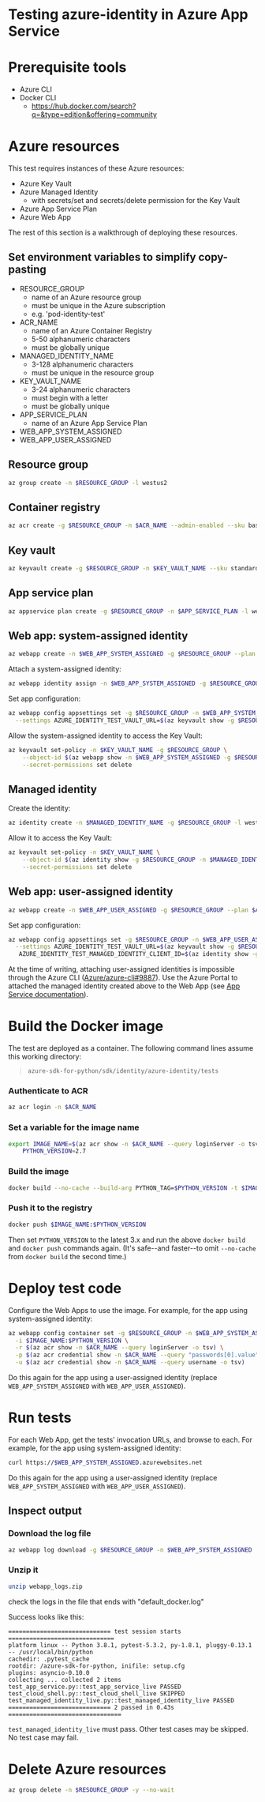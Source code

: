 # Testing azure-identity in Azure App Service

# Prerequisite tools
- Azure CLI
- Docker CLI
  - https://hub.docker.com/search?q=&type=edition&offering=community

# Azure resources
This test requires instances of these Azure resources:
- Azure Key Vault
- Azure Managed Identity
  - with secrets/set and secrets/delete permission for the Key Vault
- Azure App Service Plan
- Azure Web App

The rest of this section is a walkthrough of deploying these resources.

## Set environment variables to simplify copy-pasting
- RESOURCE_GROUP
  - name of an Azure resource group
  - must be unique in the Azure subscription
  - e.g. 'pod-identity-test'
- ACR_NAME
  - name of an Azure Container Registry
  - 5-50 alphanumeric characters
  - must be globally unique
- MANAGED_IDENTITY_NAME
  - 3-128 alphanumeric characters
  - must be unique in the resource group
- KEY_VAULT_NAME
  - 3-24 alphanumeric characters
  - must begin with a letter
  - must be globally unique
- APP_SERVICE_PLAN
  - name of an Azure App Service Plan
- WEB_APP_SYSTEM_ASSIGNED
- WEB_APP_USER_ASSIGNED

## Resource group
```sh
az group create -n $RESOURCE_GROUP -l westus2
```

## Container registry
```sh
az acr create -g $RESOURCE_GROUP -n $ACR_NAME --admin-enabled --sku basic
```

## Key vault
```sh
az keyvault create -g $RESOURCE_GROUP -n $KEY_VAULT_NAME --sku standard
```

## App service plan
```sh
az appservice plan create -g $RESOURCE_GROUP -n $APP_SERVICE_PLAN -l westus2 --sku B1 --is-linux
```

## Web app: system-assigned identity
```sh
az webapp create -n $WEB_APP_SYSTEM_ASSIGNED -g $RESOURCE_GROUP --plan $APP_SERVICE_PLAN --runtime "python|3.6"
```

Attach a system-assigned identity:
```sh
az webapp identity assign -n $WEB_APP_SYSTEM_ASSIGNED -g $RESOURCE_GROUP
```

Set app configuration:
```sh
az webapp config appsettings set -g $RESOURCE_GROUP -n $WEB_APP_SYSTEM_ASSIGNED \
  --settings AZURE_IDENTITY_TEST_VAULT_URL=$(az keyvault show -g $RESOURCE_GROUP -n $KEY_VAULT_NAME --query properties.vaultUri -o tsv)
```

Allow the system-assigned identity to access the Key Vault:
```sh
az keyvault set-policy -n $KEY_VAULT_NAME -g $RESOURCE_GROUP \
    --object-id $(az webapp show -n $WEB_APP_SYSTEM_ASSIGNED -g $RESOURCE_GROUP --query identity.principalId -o tsv) \
    --secret-permissions set delete
```

## Managed identity
Create the identity:
```sh
az identity create -n $MANAGED_IDENTITY_NAME -g $RESOURCE_GROUP -l westus2
```

Allow it to access the Key Vault:
```sh
az keyvault set-policy -n $KEY_VAULT_NAME \
    --object-id $(az identity show -g $RESOURCE_GROUP -n $MANAGED_IDENTITY_NAME --query principalId -o tsv) \
    --secret-permissions set delete
```

## Web app: user-assigned identity
```sh
az webapp create -n $WEB_APP_USER_ASSIGNED -g $RESOURCE_GROUP --plan $APP_SERVICE_PLAN --runtime "python|3.6"
```

Set app configuration:
```sh
az webapp config appsettings set -g $RESOURCE_GROUP -n $WEB_APP_USER_ASSIGNED \
  --settings AZURE_IDENTITY_TEST_VAULT_URL=$(az keyvault show -g $RESOURCE_GROUP -n $KEY_VAULT_NAME --query properties.vaultUri -o tsv) \
   AZURE_IDENTITY_TEST_MANAGED_IDENTITY_CLIENT_ID=$(az identity show -g $RESOURCE_GROUP -n $MANAGED_IDENTITY_NAME -o tsv --query clientId)
```

At the time of writing, attaching user-assigned identities is impossible through the Azure CLI
([Azure/azure-cli#9887](https://github.com/Azure/azure-cli/issues/9887)).
Use the Azure Portal to attached the managed identity created above to the Web App (see
[App Service documentation](https://docs.microsoft.com/en-us/azure/app-service/overview-managed-identity?tabs=dotnet#adding-a-user-assigned-identity)).

# Build the Docker image
The test are deployed as a container. The following command lines assume this working directory:
> `azure-sdk-for-python/sdk/identity/azure-identity/tests`

### Authenticate to ACR
```sh
az acr login -n $ACR_NAME
```

### Set a variable for the image name
```sh
export IMAGE_NAME=$(az acr show -n $ACR_NAME --query loginServer -o tsv)/webapp-managed-id-test \
    PYTHON_VERSION=2.7
```

### Build the image
```sh
docker build --no-cache --build-arg PYTHON_TAG=$PYTHON_VERSION -t $IMAGE_NAME:$PYTHON_VERSION ./managed-identity-live
```

### Push it to the registry
```sh
docker push $IMAGE_NAME:$PYTHON_VERSION
```

Then set `PYTHON_VERSION` to the latest 3.x and run the above `docker build`
and `docker push` commands again. (It's safe--and faster--to omit
`--no-cache` from `docker build` the second time.)

# Deploy test code
Configure the Web Apps to use the image. For example, for the app using system-assigned identity:
```sh
az webapp config container set -g $RESOURCE_GROUP -n $WEB_APP_SYSTEM_ASSIGNED \
  -i $IMAGE_NAME:$PYTHON_VERSION \
  -r $(az acr show -n $ACR_NAME --query loginServer -o tsv) \
  -p $(az acr credential show -n $ACR_NAME --query "passwords[0].value" -o tsv) \
  -u $(az acr credential show -n $ACR_NAME --query username -o tsv)
```
Do this again for the app using a user-assigned identity (replace `WEB_APP_SYSTEM_ASSIGNED` with `WEB_APP_USER_ASSIGNED`).

# Run tests
For each Web App, get the tests' invocation URLs, and browse to each. For example, for the app using system-assigned identity:
```sh
curl https://$WEB_APP_SYSTEM_ASSIGNED.azurewebsites.net
```
Do this again for the app using a user-assigned identity (replace `WEB_APP_SYSTEM_ASSIGNED` with `WEB_APP_USER_ASSIGNED`).

## Inspect output

### Download the log file
```sh
az webapp log download -g $RESOURCE_GROUP -n $WEB_APP_SYSTEM_ASSIGNED
```

### Unzip it
```sh
unzip webapp_logs.zip
```

check the logs in the file that ends with "default_docker.log"

Success looks like this:
```
============================= test session starts ==============================
platform linux -- Python 3.8.1, pytest-5.3.2, py-1.8.1, pluggy-0.13.1 -- /usr/local/bin/python
cachedir: .pytest_cache
rootdir: /azure-sdk-for-python, inifile: setup.cfg
plugins: asyncio-0.10.0
collecting ... collected 2 items
test_app_service.py::test_app_service_live PASSED
test_cloud_shell.py::test_cloud_shell_live SKIPPED
test_managed_identity_live.py::test_managed_identity_live PASSED
============================= 2 passed in 0.43s ================================
```
`test_managed_identity_live` must pass. Other test cases may be skipped. No test case may fail.

# Delete Azure resources
```sh
az group delete -n $RESOURCE_GROUP -y --no-wait
```